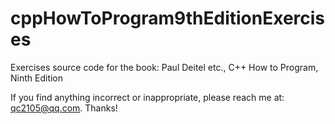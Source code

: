 # cppHowToProgram9thEditionExercises
Exercises source code for the book: Paul Deitel etc., C++ How to Program, Ninth Edition

If you find anything incorrect or inappropriate, please reach me at: qc2105@qq.com. Thanks!